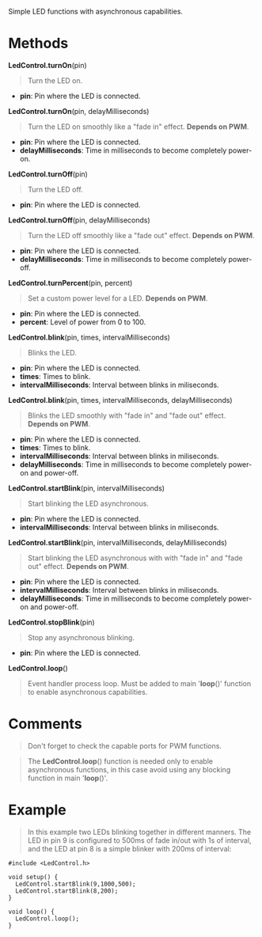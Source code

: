 Simple LED functions with asynchronous capabilities.

# Methods #

**LedControl.turnOn**(pin)

> Turn the LED on.

  * **pin**: Pin where the LED is connected.

**LedControl.turnOn**(pin, delayMilliseconds)

> Turn the LED on smoothly like a "fade in" effect. **Depends on PWM**.

  * **pin**: Pin where the LED is connected.
  * **delayMilliseconds**: Time in milliseconds to become completely power-on.

**LedControl.turnOff**(pin)

> Turn the LED off.

  * **pin**: Pin where the LED is connected.

**LedControl.turnOff**(pin, delayMilliseconds)

> Turn the LED off smoothly like a "fade out" effect. **Depends on PWM**.

  * **pin**: Pin where the LED is connected.
  * **delayMilliseconds**: Time in milliseconds to become completely power-off.

**LedControl.turnPercent**(pin, percent)

> Set a custom power level for a LED. **Depends on PWM**.

  * **pin**: Pin where the LED is connected.
  * **percent**: Level of power from 0 to 100.

**LedControl.blink**(pin, times, intervalMilliseconds)

> Blinks the LED.

  * **pin**: Pin where the LED is connected.
  * **times**: Times to blink.
  * **intervalMilliseconds**: Interval between blinks in miliseconds.

**LedControl.blink**(pin, times, intervalMilliseconds, delayMilliseconds)

> Blinks the LED smoothly with "fade in" and "fade out" effect. **Depends on PWM**.

  * **pin**: Pin where the LED is connected.
  * **times**: Times to blink.
  * **intervalMilliseconds**: Interval between blinks in miliseconds.
  * **delayMilliseconds**: Time in milliseconds to become completely power-on and power-off.

**LedControl.startBlink**(pin, intervalMilliseconds)

> Start blinking the LED asynchronous.

  * **pin**: Pin where the LED is connected.
  * **intervalMilliseconds**: Interval between blinks in miliseconds.

**LedControl.startBlink**(pin, intervalMilliseconds, delayMilliseconds)

> Start blinking the LED asynchronous with with "fade in" and "fade out" effect. **Depends on PWM**.

  * **pin**: Pin where the LED is connected.
  * **intervalMilliseconds**: Interval between blinks in miliseconds.
  * **delayMilliseconds**: Time in milliseconds to become completely power-on and power-off.

**LedControl.stopBlink**(pin)

> Stop any asynchronous blinking.

  * **pin**: Pin where the LED is connected.

**LedControl.loop**()

> Event handler process loop. Must be added to main '**loop**()' function to enable asynchronous capabilities.

# Comments #

> Don't forget to check the capable ports for PWM functions.

> The **LedControl.loop**() function is needed only to enable asynchronous functions, in this case avoid using any blocking function in main '**loop**()'.

# Example #

> In this example two LEDs blinking together in different manners. The LED in pin 9 is configured to 500ms of fade in/out with 1s of interval, and the LED at pin 8 is a simple blinker with 200ms of interval:

```
#include <LedControl.h>

void setup() {
  LedControl.startBlink(9,1000,500);
  LedControl.startBlink(8,200);
}

void loop() {
  LedControl.loop();
}
```